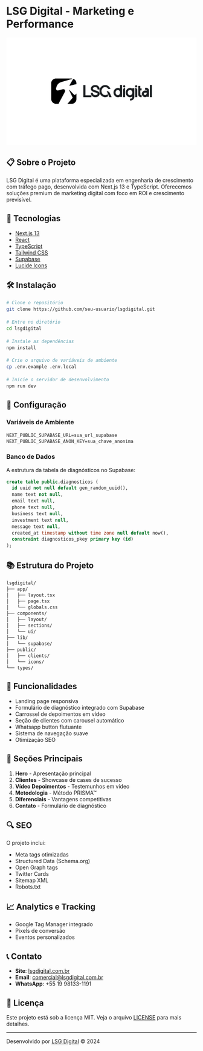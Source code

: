 # LSG Digital - Marketing e Performance

![LSG Digital Logo](/public/lsglogo.jpeg)

## 📋 Sobre o Projeto

LSG Digital é uma plataforma especializada em engenharia de crescimento com tráfego pago, desenvolvida com Next.js 13 e TypeScript. Oferecemos soluções premium de marketing digital com foco em ROI e crescimento previsível.

## 🚀 Tecnologias

- [Next.js 13](https://nextjs.org/)
- [React](https://reactjs.org/)
- [TypeScript](https://www.typescriptlang.org/)
- [Tailwind CSS](https://tailwindcss.com/)
- [Supabase](https://supabase.com/)
- [Lucide Icons](https://lucide.dev/)

## 🛠️ Instalação

```bash
# Clone o repositório
git clone https://github.com/seu-usuario/lsgdigital.git

# Entre no diretório
cd lsgdigital

# Instale as dependências
npm install

# Crie o arquivo de variáveis de ambiente
cp .env.example .env.local

# Inicie o servidor de desenvolvimento
npm run dev
```

## 🔧 Configuração

### Variáveis de Ambiente

```env
NEXT_PUBLIC_SUPABASE_URL=sua_url_supabase
NEXT_PUBLIC_SUPABASE_ANON_KEY=sua_chave_anonima
```

### Banco de Dados

A estrutura da tabela de diagnósticos no Supabase:

```sql
create table public.diagnosticos (
  id uuid not null default gen_random_uuid(),
  name text not null,
  email text null,
  phone text null,
  business text null,
  investment text null,
  message text null,
  created_at timestamp without time zone null default now(),
  constraint diagnosticos_pkey primary key (id)
);
```

## 📚 Estrutura do Projeto

```
lsgdigital/
├── app/
│   ├── layout.tsx
│   ├── page.tsx
│   └── globals.css
├── components/
│   ├── layout/
│   ├── sections/
│   └── ui/
├── lib/
│   └── supabase/
├── public/
│   ├── clients/
│   └── icons/
└── types/
```

## 🎯 Funcionalidades

- Landing page responsiva
- Formulário de diagnóstico integrado com Supabase
- Carrossel de depoimentos em vídeo
- Seção de clientes com carousel automático
- Whatsapp button flutuante
- Sistema de navegação suave
- Otimização SEO

## 📱 Seções Principais

1. **Hero** - Apresentação principal
2. **Clientes** - Showcase de cases de sucesso
3. **Vídeo Depoimentos** - Testemunhos em vídeo
4. **Metodologia** - Método PRISMA™
5. **Diferenciais** - Vantagens competitivas
6. **Contato** - Formulário de diagnóstico

## 🔍 SEO

O projeto inclui:
- Meta tags otimizadas
- Structured Data (Schema.org)
- Open Graph tags
- Twitter Cards
- Sitemap XML
- Robots.txt

## 📈 Analytics e Tracking

- Google Tag Manager integrado
- Pixels de conversão
- Eventos personalizados

## 📞 Contato

- **Site**: [lsgdigital.com.br](https://lsgdigital.com.br)
- **Email**: comercial@lsgdigital.com.br
- **WhatsApp**: +55 19 98133-1191

## 📄 Licença

Este projeto está sob a licença MIT. Veja o arquivo [LICENSE](LICENSE) para mais detalhes.

---

Desenvolvido por [LSG Digital](https://lsgdigital.com.br) © 2024
